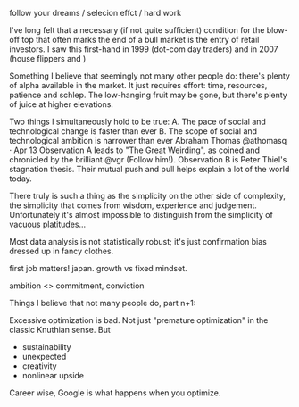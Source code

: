 
follow your dreams / selecion effct / hard work 



I've long felt that a necessary (if not quite sufficient) condition for the blow-off top that often marks the end of a bull market is the entry of retail investors.  I saw this first-hand in 1999 (dot-com day traders) and in 2007 (house flippers and )



Something I believe that seemingly not many other people do: there's plenty of alpha available in the market.  It just requires effort: time, resources, patience and schlep.  The low-hanging fruit may be gone, but there's plenty of juice at higher elevations.



Two things I simultaneously hold to be true:
A. The pace of social and technological change is faster than ever
B. The scope of social and technological ambition is narrower than ever
Abraham Thomas
@athomasq
·
Apr 13
Observation A leads to "The Great Weirding", as coined and chronicled by the brilliant 
@vgr
 (Follow him!).  Observation B is Peter Thiel's stagnation thesis.  Their mutual push and pull helps explain a lot of the world today.



 There truly is such a thing as the simplicity on the other side of complexity, the simplicity that comes from wisdom, experience and judgement.  Unfortunately it's almost impossible to distinguish from the simplicity of vacuous platitudes...



 Most data analysis is not statistically robust; it's just confirmation bias dressed up in fancy clothes.



first job matters!  japan.  growth vs fixed mindset.


ambition <> commitment, conviction





Things I believe that not many people do, part n+1:

Excessive optimization is bad.  Not just "premature optimization" in the classic Knuthian sense.  But 

- sustainability
- unexpected
- creativity
- nonlinear upside

Career wise, Google is what happens when you optimize.  


